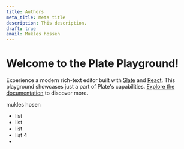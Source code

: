 ```yaml
---
title: Authors
meta_title: Meta title
description: This description.
draft: true
email: Mukles hossen
---
```

# Welcome to the Plate Playground!

Experience a modern rich-text editor built with [Slate](https://slatejs.org) and [React](https://reactjs.org). This playground showcases just a part of Plate's capabilities. [Explore the documentation](/docs) to discover more.

mukles hosen

* list 
* list
* list 
* list 4
*
